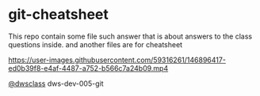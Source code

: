 # git-cheatsheet
This repo contain some file such answer that is about answers to the class questions inside.
and another files are for cheatsheet


https://user-images.githubusercontent.com/59316261/146896417-ed0b39f8-e4af-4487-a752-b566c7a24b09.mp4


[@dwsclass](https://github.com/dwsclass) dws-dev-005-git
